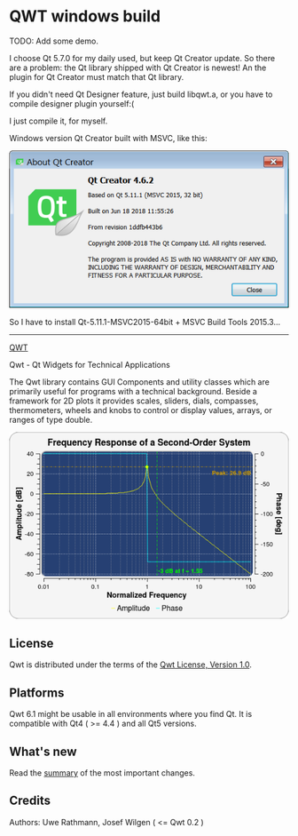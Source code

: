 # QWT windows build

TODO: Add some demo.






I choose Qt 5.7.0 for my daily used, but keep Qt Creator update.
So there are a problem: the Qt library shipped with Qt Creator is newest!
An the plugin for Qt Creator must match that Qt library.

If you didn't need Qt Designer feature, just build libqwt.a,
or you have to compile designer plugin yourself:(

I just compile it, for myself.

Windows version Qt Creator built with MSVC, like this:

![Version](qt-creator-opensource-windows-4.6.2.png)

So I have to install Qt-5.11.1-MSVC2015-64bit + MSVC Build Tools 2015.3...


-----

[QWT](http://qwt.sourceforge.net/)

Qwt - Qt Widgets for Technical Applications

The Qwt library contains GUI Components and utility classes which are primarily useful for programs with a technical background. Beside a framework for 2D plots it provides scales, sliders, dials, compasses, thermometers, wheels and knobs to control or display values, arrays, or ranges of type double.


![Screenshoot](plot.png)

## License
Qwt is distributed under the terms of the [Qwt License, Version 1.0](http://qwt.sourceforge.net/qwtlicense.html).

## Platforms
Qwt 6.1 might be usable in all environments where you find Qt. It is compatible with Qt4 ( >= 4.4 ) and all Qt5 versions.

## What's new
Read the [summary](http://qwt.sourceforge.net/qwtchangelog.html) of the most important changes.

## Credits
Authors: Uwe Rathmann, Josef Wilgen ( <= Qwt 0.2 )


